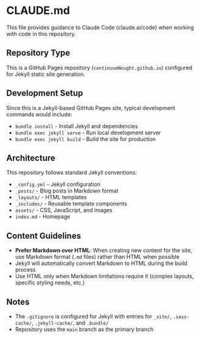 # CLAUDE.md

This file provides guidance to Claude Code (claude.ai/code) when working with code in this repository.

## Repository Type
This is a GitHub Pages repository (`continuumNought.github.io`) configured for Jekyll static site generation.

## Development Setup
Since this is a Jekyll-based GitHub Pages site, typical development commands would include:
- `bundle install` - Install Jekyll and dependencies
- `bundle exec jekyll serve` - Run local development server
- `bundle exec jekyll build` - Build the site for production

## Architecture
This repository follows standard Jekyll conventions:
- `_config.yml` - Jekyll configuration
- `_posts/` - Blog posts in Markdown format
- `_layouts/` - HTML templates
- `_includes/` - Reusable template components
- `assets/` - CSS, JavaScript, and images
- `index.md` - Homepage

## Content Guidelines
- **Prefer Markdown over HTML**: When creating new content for the site, use Markdown format (`.md` files) rather than HTML when possible
- Jekyll will automatically convert Markdown to HTML during the build process
- Use HTML only when Markdown limitations require it (complex layouts, specific styling needs, etc.)

## Notes
- The `.gitignore` is configured for Jekyll with entries for `_site/`, `.sass-cache/`, `.jekyll-cache/`, and `.bundle/`
- Repository uses the `main` branch as the primary branch